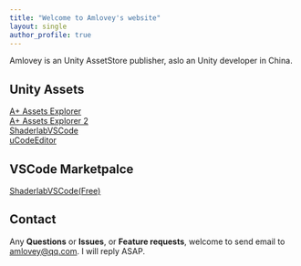 ```yaml
---
title: "Welcome to Amlovey's website"
layout: single
author_profile: true
---
```


Amlovey is an Unity AssetStore publisher, aslo an Unity developer in China.

## Unity Assets

[A+ Assets Explorer](/assetexplorer/manual/)  
[A+ Assets Explorer 2](/assetexplorer2/assetsexplorer/)  
[ShaderlabVSCode](/shaderlabvscode/index/)  
[uCodeEditor](/uce/index/)

## VSCode Marketpalce
[ShaderlabVSCode(Free)](https://marketplace.visualstudio.com/items?itemName=amlovey.shaderlabvscodefree)  

## Contact

Any __Questions__ or __Issues__, or __Feature requests__, welcome to send email to <amlovey@qq.com>. I will reply ASAP.